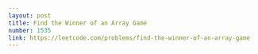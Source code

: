 ```yaml
---
layout: post
title: Find the Winner of an Array Game
number: 1535
link: https://leetcode.com/problems/find-the-winner-of-an-array-game
---
```

